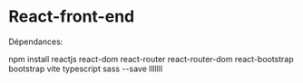 # React-front-end

Dépendances:

npm install reactjs react-dom react-router react-router-dom react-bootstrap bootstrap vite typescript sass --save
lllllll
